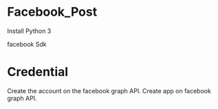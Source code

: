 # Facebook_Post
Install Python 3

 facebook Sdk
 
# Credential
Create the account on the facebook graph API.
Create app on facebook graph API.
